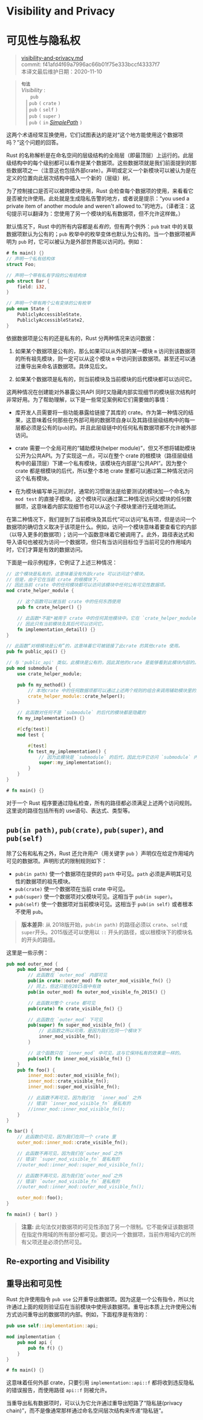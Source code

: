 # Visibility and Privacy
# 可见性与隐私权

>[visibility-and-privacy.md](https://github.com/rust-lang/reference/blob/master/src/visibility-and-privacy.md)\
>commit: f41afd4f69a7996ac66b01f75e333bccf43337f7 \
>本译文最后维护日期：2020-11-10

> **<sup>句法<sup>**\
> _Visibility_ :\
> &nbsp;&nbsp; &nbsp;&nbsp; `pub`\
> &nbsp;&nbsp; | `pub` `(` `crate` `)`\
> &nbsp;&nbsp; | `pub` `(` `self` `)`\
> &nbsp;&nbsp; | `pub` `(` `super` `)`\
> &nbsp;&nbsp; | `pub` `(` `in` [_SimplePath_] `)`

这两个术语经常互换使用，它们试图表达的是对“这个地方能使用这个数据项吗？”这个问题的回答。

Rust 的名称解析是在命名空间的层级结构的全局层（即最顶层）上运行的。此层级结构中的每个级别都可以看作是某个数据项。这些数据项就是我们前面提到的那些数据项之一（注意这也包括外部crate）。声明或定义一个新模块可以被认为是在定义的位置向此层次结构中插入一个新的（层级）树。

为了控制接口是否可以被跨模块使用，Rust 会检查每个数据项的使用，来看看它是否被允许使用。此处就是生成隐私告警的地方，或者说是提示：“you used a private item of another module and weren't allowed to.”的地方。（译者注：这句提示可以翻译为：您使用了另一个模块的私有数据项，但不允许这样做。）

默认情况下，Rust 中的所有内容都是*私有的*，但有两个例外：`pub` trait 中的关联数据项默认为公有的；`pub` 枚举中的枚举变体也默认为公有的。当一个数据项被声明为 `pub` 时，它可以被认为是外部世界能以访问的。例如：

```rust
# fn main() {}
// 声明一个私有结构体
struct Foo;

// 声明一个带有私有字段的公有结构体
pub struct Bar {
    field: i32,
}

// 声明一个带有两个公有变体的公有枚举
pub enum State {
    PubliclyAccessibleState,
    PubliclyAccessibleState2,
}
```

依据数据项是公有的还是私有的，Rust 分两种情况来访问数据：

1. 如果某个数据项是公有的，那么如果可以从外部的某一模块 `m` 访问到该数据项的所有祖先模块，则一定可以从这个模块 `m` 中访问到该数据项。甚至还可以通过重导出来命名该数据项。具体见后文。
   
2. 如果某个数据项是私有的，则当前模块及当前模块的后代模块都可以访问它。

这两种情况在创建能对外暴露公共API 同时又隐藏内部实现细节的模块层次结构时非常好用。为了帮助理解，以下是一些常见案例和它们需要做的事情：

* 库开发人员需要将一些功能暴露给链接了其库的 crate。作为第一种情况的结果，这意味着任何那些在外部可用的数据项自身以及其路径层级结构中的每一层都必须是公有的(`pub`)的。并且此层级链中的任何私有数据项都不允许被外部访问。
 
* crate 需要一个全局可用的“辅助模块(helper module)”，但又不想将辅助模块公开为公共API。为了实现这一点，可以在整个 crate 的根模块（路径层级结构中的最顶层）下建一个私有模块，该模块在内部是“公共API”。因为整个 crate 都是根模块的后代，所以整个本地 crate 里都可以通过第二种情况访问这个私有模块。

* 在为模块编写单元测试时，通常的习惯做法是给要测试的模块加一个命名为 `mod test` 的直接子模块。这个模块可以通过第二种情况访问父模块的任何数据项，这意味着内部实现细节也可以从这个子模块里进行无缝地测试。

在第二种情况下，我们提到了当前模块及其后代“可以访问”私有项，但是访问一个数据项的确切含义取决于该项是什么。例如，访问一个模块意味着要查看它的内部（以导入更多的数据项）；访问一个函数意味着它被调用了。此外，路径表达式和导入语句也被视为访问一个数据项，但只有当访问目标位于当前可见的作用域内时，它们才算是有效的数据访问。

下面是一段示例程序，它例证了上述三种情况：

```rust
// 这个模块是私有的，这意味着没有外部crate 可以访问这个模块。
// 但是，由于它在当前 crate 的根模块下，
// 因此当前 crate 中的任何模块都可以访问该模块中任何公有可见性数据项。
mod crate_helper_module {

    // 这个函数可以被当前 crate 中的任何东西使用
    pub fn crate_helper() {}

    // 此函数*不能*被用于 crate 中的任何其他模块中。它在 `crate_helper_module` 之外不可见，
    // 因此只有当前模块及其后代可以访问它。
    fn implementation_detail() {}
}

// 此函数“对根模块是公有”的，这意味着它可被链接了此crate 的其他crate 使用。
pub fn public_api() {}

// 与 'public_api' 类似，此模块是公有的，因此其他的crate 是能够看到此模块内部的。
pub mod submodule {
    use crate_helper_module;

    pub fn my_method() {
        // 本地crate 中的任何数据项都可以通过上述两个规则的组合来调用辅助模块里的公共接口。
        crate_helper_module::crate_helper();
    }

    // 此函数对任何不是 `submodule` 的后代的模块都是隐藏的
    fn my_implementation() {}

    #[cfg(test)]
    mod test {

        #[test]
        fn test_my_implementation() {
            // 因为此模块是 `submodule` 的后代，因此允许它访问 `submodule` 内部的私有项，而不会侵犯隐私权。
            super::my_implementation();
        }
    }
}

# fn main() {}
```

对于一个 Rust 程序要通过隐私检查，所有的路径都必须满足上述两个访问规则。这里说的路径包括所有的 use语句、表达式、类型等。

## `pub(in path)`, `pub(crate)`, `pub(super)`, and `pub(self)`

除了公有和私有之外，Rust 还允许用户（用关键字 `pub` ）声明仅在给定作用域内可见的数据项。声明形式的限制规则如下：

- `pub(in path)` 使一个数据项在提供的 `path` 中可见。`path` 必须是声明其可见性的数据项的祖先模块。
- `pub(crate)` 使一个数据项在当前 crate 中可见。
- `pub(super)` 使一个数据项对父模块可见。这相当于 `pub(in super)`。
- `pub(self)` 使一个数据项对当前模块可见。这相当于 `pub(in self)` 或者根本不使用 `pub`。

> **版本差异**: 从 2018版开始，`pub(in path)` 的路径必须以 `crate`、`self`或`super`开头。2015版还可以使用以 `::` 开头的路径，或以根模块下的模块名的开头的路径。

这里是一些示例：

```rust
pub mod outer_mod {
    pub mod inner_mod {
        // 此函数在 `outer_mod` 内部可见
        pub(in crate::outer_mod) fn outer_mod_visible_fn() {}
        // 同上，但这只能在2015版中有效
        pub(in outer_mod) fn outer_mod_visible_fn_2015() {}

        // 此函数对整个 crate 都可见
        pub(crate) fn crate_visible_fn() {}

        // 此函数在 `outer_mod` 下可见
        pub(super) fn super_mod_visible_fn() {
            // 此函数之所以可用，是因为我们在同一个模块下
            inner_mod_visible_fn();
        }

        // 这个函数只在 `inner_mod` 中可见，这与它保持私有的效果是一样的。
        pub(self) fn inner_mod_visible_fn() {}
    }
    pub fn foo() {
        inner_mod::outer_mod_visible_fn();
        inner_mod::crate_visible_fn();
        inner_mod::super_mod_visible_fn();

        // 此函数不再可见，因为我们在  `inner_mod` 之外
        // 错误! `inner_mod_visible_fn` 是私有的
        //inner_mod::inner_mod_visible_fn();
    }
}

fn bar() {
    // 此函数仍可见，因为我们在同一个 crate 里
    outer_mod::inner_mod::crate_visible_fn();

    // 此函数不再可见，因为我们在`outer_mod`之外
    // 错误! `super_mod_visible_fn` 是私有的
    //outer_mod::inner_mod::super_mod_visible_fn();

    // 此函数不再可见，因为我们在`outer_mod`之外
    // 错误! `outer_mod_visible_fn` 是私有的
    //outer_mod::inner_mod::outer_mod_visible_fn();

    outer_mod::foo();
}

fn main() { bar() }
```

> **注意:** 此句法仅对数据项的可见性添加了另一个限制。它不能保证该数据项在指定作用域的所有部分都可见。要访问一个数据项，当前作用域内它的所有父项还是必须仍然可见。

## Re-exporting and Visibility
## 重导出和可见性

Rust 允许使用指令 `pub use` 公开重导出数据项。因为这是一个公有指令，所以允许通过上面的规则验证后在当前模块中使用该数据项。重导出本质上允许使用公有方式访问重导出的数据项的内部。例如，下面程序是有效的：

```rust
pub use self::implementation::api;

mod implementation {
    pub mod api {
        pub fn f() {}
    }
}

# fn main() {}
```

这意味着任何外部 crate，只要引用 `implementation::api::f` 都将收到违反隐私的错误报告，而使用路径 `api::f` 则被允许。

当重导出私有数据项时，可以认为它允许通过重导出短路了“隐私链(privacy chain)”，而不是像通常那样通过命名空间层次结构来传递“隐私链”。

[_SimplePath_]: paths.md#simple-paths

<!-- 2020-11-7-->
<!-- checked -->
